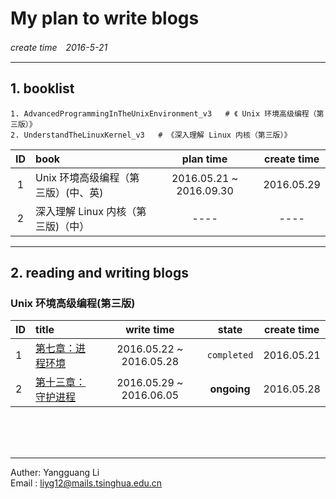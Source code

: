 # My plan to write blogs
*create time　2016-5-21*

-------------------------------------------
## 1. booklist
    1. AdvancedProgrammingInTheUnixEnvironment_v3   # 《 Unix 环境高级编程（第三版）》  
    2. UnderstandTheLinuxKernel_v3   # 《深入理解 Linux 内核（第三版）》

| ID    | book |  plan time |  create time  |
| :---: | :--- | :-------:  | :---------:   |
| 1     | Unix 环境高级编程（第三版）(中、英) | 2016.05.21 ~ 2016.09.30 | 2016.05.29 |
| 2     | 深入理解 Linux 内核（第三版)（中）  |  ----                 |  ----     |


----------------------------------------
## 2. reading and writing blogs
### Unix 环境高级编程(第三版) 
| ID   | title | write time | state | create time|
| :--- | :---  | :-------: | :---: | :--------: |
| 1 | [第七章：进程环境](https://github.com/JMWY/MyBlog/blob/master/AdvancedProgrammingInTheUnixEnvironment_v3/chapter7_process_environment.md) | 2016.05.22 ~ 2016.05.28 | `completed` | 2016.05.21
| 2 | [第十三章：守护进程](https://github.com/JMWY/MyBlog/blob/master/AdvancedProgrammingInTheUnixEnvironment_v3/chapter13_daemon_processes.md) | 2016.05.29 ~ 2016.06.05 | **ongoing** | 2016.05.28
        
        
<br />
<br />
<br />

------------------------------------------------------

Auther: Yangguang Li  
Email : liyg12@mails.tsinghua.edu.cn 













